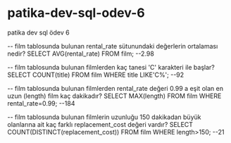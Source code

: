# patika-dev-sql-odev-6
patika dev sql ödev  6

--  film tablosunda bulunan rental_rate sütunundaki değerlerin ortalaması nedir?
SELECT AVG(rental_rate) FROM film; 
--2.98


--  film tablosunda bulunan filmlerden kaç tanesi 'C' karakteri ile başlar?
SELECT COUNT(title) FROM film
WHERE title LIKE'C%'; 
--92


--  film tablosunda bulunan filmlerden rental_rate değeri 0.99 a eşit olan en uzun (length) film kaç dakikadır?
SELECT MAX(length) FROM film
WHERE rental_rate=0.99; 
--184


--  film tablosunda bulunan filmlerin uzunluğu 150 dakikadan büyük olanlarına ait kaç farklı replacement_cost değeri vardır?
SELECT COUNT(DISTINCT(replacement_cost)) FROM film
WHERE length>150; 
--21
